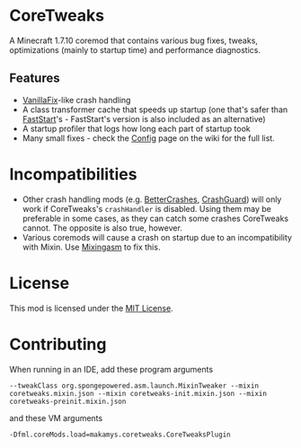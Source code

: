 # CoreTweaks

A Minecraft 1.7.10 coremod that contains various bug fixes, tweaks, optimizations (mainly to startup time) and performance diagnostics.

## Features
* [VanillaFix](https://www.curseforge.com/minecraft/mc-mods/vanillafix)-like crash handling
* A class transformer cache that speeds up startup (one that's safer than [FastStart](https://github.com/makamys/FastStart)'s - FastStart's version is also included as an alternative)
* A startup profiler that logs how long each part of startup took
* Many small fixes - check the [Config](https://github.com/makamys/CoreTweaks/wiki/Config) page on the wiki for the full list.

# Incompatibilities

* Other crash handling mods (e.g. [BetterCrashes](https://github.com/vfyjxf/BetterCrashes), [CrashGuard](https://github.com/FalsePattern/CrashGuard)) will only work if CoreTweaks's `crashHandler` is disabled. Using them may be preferable in some cases, as they can catch some crashes CoreTweaks cannot. The opposite is also true, however.
* Various coremods will cause a crash on startup due to an incompatibility with Mixin. Use [Mixingasm](https://github.com/makamys/Mixingasm) to fix this.

# License

This mod is licensed under the [MIT License](https://github.com/makamys/CoreTweaks/blob/master/LICENSE).

# Contributing

When running in an IDE, add these program arguments
```
--tweakClass org.spongepowered.asm.launch.MixinTweaker --mixin coretweaks.mixin.json --mixin coretweaks-init.mixin.json --mixin coretweaks-preinit.mixin.json
```
and these VM arguments
```
-Dfml.coreMods.load=makamys.coretweaks.CoreTweaksPlugin
```
